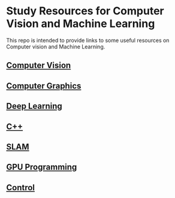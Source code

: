 # Study Resources for Computer Vision and Machine Learning

This repo is intended to provide links to some useful resources on Computer vision and Machine Learning.

## [Computer Vision](CV.md)

## [Computer Graphics](CG.md)

## [Deep Learning](DL.md)

## [C++](CPP.md)

## [SLAM](SLAM.md)

## [GPU Programming](GPU.md)

## [Control](Control.md)
